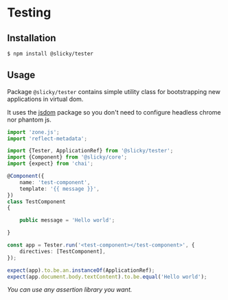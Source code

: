 # Testing

## Installation

```bash
$ npm install @slicky/tester
```

## Usage

Package `@slicky/tester` contains simple utility class for bootstrapping new applications in virtual dom. 

It uses the [jsdom](https://github.com/tmpvar/jsdom) package so you don't need to configure headless chrome nor phantom 
js.

```typescript
import 'zone.js';
import 'reflect-metadata';

import {Tester, ApplicationRef} from '@slicky/tester';
import {Component} from '@slicky/core';
import {expect} from 'chai';

@Component({
	name: 'test-component',
	template: '{{ message }}',
})
class TestComponent
{

	public message = 'Hello world';

}

const app = Tester.run('<test-component></test-component>', {
	directives: [TestComponent],
});

expect(app).to.be.an.instanceOf(ApplicationRef);
expect(app.document.body.textContent).to.be.equal('Hello world');
```

*You can use any assertion library you want.*
